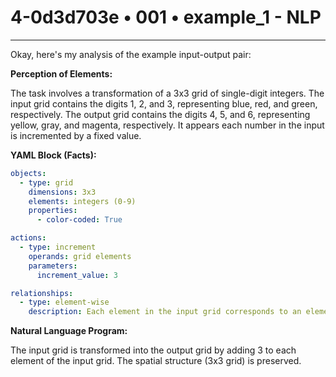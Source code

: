 # 4-0d3d703e • 001 • example_1 - NLP

---
Okay, here's my analysis of the example input-output pair:

**Perception of Elements:**

The task involves a transformation of a 3x3 grid of single-digit integers. The input grid contains the digits 1, 2, and 3, representing blue, red, and green, respectively. The output grid contains the digits 4, 5, and 6, representing yellow, gray, and magenta, respectively.  It appears each number in the input is incremented by a fixed value.

**YAML Block (Facts):**



```yaml
objects:
  - type: grid
    dimensions: 3x3
    elements: integers (0-9)
    properties:
      - color-coded: True

actions:
  - type: increment
    operands: grid elements
    parameters:
      increment_value: 3

relationships:
  - type: element-wise
    description: Each element in the input grid corresponds to an element in the output grid at the same position.
```



**Natural Language Program:**

The input grid is transformed into the output grid by adding 3 to each element of the input grid. The spatial structure (3x3 grid) is preserved.


